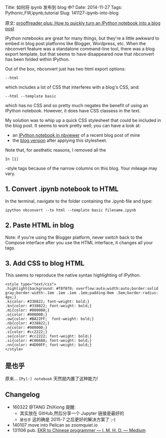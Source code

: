 Title: 如何将 ipynb 发布到 blog 中?
Date: 2014-11-27
Tags: Pythonic,FW,ipynb,tutorial
Slug: 141127-ipynb-into-blog


原文: [prooffreader plus: How to quickly turn an IPython notebook into a blog post](http://prooffreaderplus.blogspot.ca/2014/11/how-to-quickly-turn-ipython-notebook.html)

IPython notebooks are great for many things, but they're a little awkward to embed in blog post platforms like Blogger, Wordpress, etc. When the nbconvert feature was a standalone command-line tool, there was a blog export template, but that seems to have disappeared now that nbconvert has been folded within IPython.

Out of the box, nbconvert just has two html export options:

    --html

which includes a lot of CSS that interferes with a blog's CSS, and:

    --html --template basic

which has no CSS and so pretty much negates the benefit of using an IPython notebook. However, it does have CSS classess in the text.

My solution was to whip up a quick CSS stylesheet that could be included in the blog post. It seems to work pretty well; you can have a look at:

- an [IPython notebook in nbviewer](http://nbviewer.ipython.org/github/Prooffreader/Misc_ipynb/blob/master/top_10_python_idioms.ipynb) of a recent blog post of mine
- the [blog version](http://prooffreaderplus.blogspot.ca/2014/11/top-10-python-idioms-i-wished-id.html) after applying this stylesheet.

Note that, for aesthetic reasons, I removed all the

    In [1]

-style tags because of the narrow columns on this blog. Your mileage may vary.


## 1. Convert .ipynb notebook to HTML

In the terminal, navigate to the folder containing the .ipynb file and type:

    ipython nbconvert --to html --template basic filename.ipynb

## 2. Paste HTML in blog

Note: if you're using the Blogger platform, never switch back to the Compose interface after you use the HTML interface, it changes all your tags.

## 3. Add CSS to blog HTML

This seems to reproduce the native syntax highlighting of IPython.

```
<style type="text/css">
.highlight{background: #f8f8f8; overflow:auto;width:auto;border:solid gray;border-width:.1em .1em .1em .1em;padding:0em .5em;border-radius: 4px;}
.k{color: #338822; font-weight: bold;}
.kn{color: #338822; font-weight: bold;}
.mi{color: #000000;}
.o{color: #000000;}
.ow{color: #BA22FF;  font-weight: bold;}
.nb{color: #338822;}
.n{color: #000000;}
.s{color: #cc2222;}
.se{color: #cc2222; font-weight: bold;}
.si{color: #C06688; font-weight: bold;}
.nn{color: #4D00FF; font-weight: bold;}
</style>
```

## 是也乎
原来... `IPy[:] notebook` 天然就内置了这种能力!

## Changelog

- 160322 @TANG ZhiXiong 提醒:
    + 其实放在 GitHub,然后分享一个 Jupyter 链接是最好的
    + `是也乎` 这的确是 2015-7 之后更好的解决方案了 ;-)
- 140107 move into Pelican as zoomquiet.io
- 131106 pub. [EKR to Chinese programmer — I. M. H. O. — Medium](https://medium.com/i-m-h-o/9520fee0b59f)
